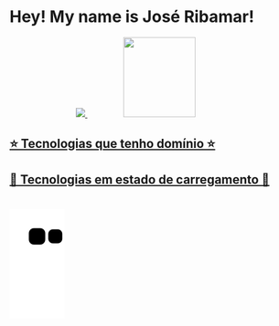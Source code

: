 # Hey! My name is José Ribamar!

<div align="center">
  <a href="https://github.com/bacelarnetto">
  <img height="140em" src="https://github-readme-stats.vercel.app/api?username=bacelarnetto&show_icons=true&theme=tokyonight&include_all_commits=true&count_private=true"/>
  <img height="140em" width="50%" src="https://github-readme-stats.vercel.app/api/top-langs/?username=bacelarnetto&layout=compact&langs_count=7&theme=tokyonight"/>
</div>

## ⭐️  Tecnologias que tenho domínio  ⭐️

## 📖  Tecnologias em estado de carregamento 📖

#

![Snake animation](https://github.com/bacelarnetto/bacelarnetto/blob/output/github-contribution-grid-snake.svg)
